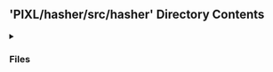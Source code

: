 ## 'PIXL/hasher/src/hasher' Directory Contents

<details>
<summary>
<h3> Files </h3> 

</summary>

| **Code** | **User docs** |
| :--- | :--- |
| endpoints.py | README.md |
| hashing.py | |
| main.py | |
| __init__.py | |

</details>

